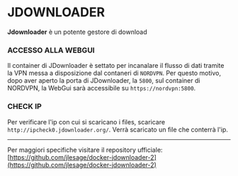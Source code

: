 # JDOWNLOADER
**Jdownloader** è un potente gestore di download

### ACCESSO ALLA WEBGUI
Il container di JDownloader è settato per incanalare il flusso di dati tramite la VPN messa a disposizione dal contaneri di `NORDVPN`. Per questo motivo, dopo aver aperto la porta di JDownloader, la `5800`, sul container di NORDVPN, la WebGui sarà accessibile su `https://nordvpn:5800`.

### CHECK IP
Per verificare l'ip con cui si scaricano i files, scaricare `http://ipcheck0.jdownloader.org/`.
Verrà scaricato un file che conterrà l'ip.

---
Per maggiori specifiche visitare il repository ufficiale:
[https://github.com/jlesage/docker-jdownloader-2](https://github.com/jlesage/docker-jdownloader-2)